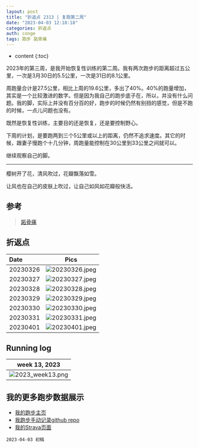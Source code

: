 ```yaml
---
layout: post
title: "折返点 2313 | 复跑第二周"
date: "2023-04-03 12:18:18"
categories: 折返点
auth: conge
tags: 跑步 跖骨痛 
---
```

* content
{:toc}

2023年的第三周，是我开始恢复性训练的第二周。我有两次跑步的距离超过五公里，一次是3月30日的5.5公里，一次是31日的8.1公里。

周跑量合计是27.5公里，相比上周的19.6公里，多出了40%。40%的跑量增加，其实是一个比较激进的数字。但是因为我自己的跑步底子在，所以，并没有什么问题。我的脚，实际上并没有百分百的好，跑步的时候仍然有别扭的感觉，但是不跑的时候，一点儿问题也没有。





既然是恢复性训练，主要目的还是恢复，还是要控制野心。

下周的计划，是要跑两到三个5公里或以上的距离，仍然不追求速度。其它的时候，跟妻子慢跑个十几分钟，周跑量能控制在30公里到33公里之间就可以。

继续观察自己的脚。

----

樱树开了花，清风吹过，花瓣飘落如雪。

让风也在自己的皮肤上吹过，让自己如风如花瓣般快活。
  
## 参考

> [跖骨痛](https://www.drmed.cn/Metatarsalgia)


## 折返点

| Date     |                                Pics                                  |
| :------- | :------------------------------------------------------------------: |
| 20230326 |![20230326.jpeg](https://s2.loli.net/2023/04/04/G3ANFc59giBKYx2.jpg) |
| 20230327 |![20230327.jpeg](https://s2.loli.net/2023/04/04/dihN6Gb8tlDmzjf.jpg) |
| 20230328 |![20230328.jpeg](https://s2.loli.net/2023/04/04/awOJGeFoi1HZESR.jpg) |
| 20230329 |![20230329.jpeg](https://s2.loli.net/2023/04/04/TU2AkKEcRnOXBsr.jpg) |
| 20230330 |![20230330.jpeg](https://s2.loli.net/2023/04/04/XjKiPmBzvhDgEdU.jpg) |
| 20230331 |![20230331.jpeg](https://s2.loli.net/2023/04/04/pl3tSGVehawrz56.jpg) |
| 20230401 |![20230401.jpeg](https://s2.loli.net/2023/04/04/ldIp4GhSAmN3k5r.jpg) |

## Running log

|                            week 13, 2023                              |
| :-------------------------------------------------------------------: |
|![2023_week13.png](https://s2.loli.net/2023/04/04/YiySTc4rf1bnBAk.png) |

## 我的更多跑步数据展示

* [我的跑步主页](https://conge.livingwithfcs.org/running_page/)
* [我跑步手动记录github repo](https://github.com/conge/RunningStreak)
* [我的Strava页面](https://www.strava.com/athletes/57680242)

```
2023-04-03 初稿
```

